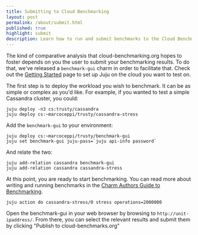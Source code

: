 ```yaml
---
title: Submitting to Cloud Benchmarking
layout: post
permalink: /about/submit.html
published: true
highlight: submit
description: Learn how to run and submit benchmarks to the Cloud Benchmarks platform
---
```


The kind of comparative analysis that cloud-benchmarking.org hopes to foster depends on you the user to submit your benchmarking results. To do that, we've released a `benchmark-gui` charm in order to facilitate that. Check out the [Getting Started](https://jujucharms.com/get-started) page to set up Juju on the cloud you want to test on.

The first step is to deploy the workload you wish to benchmark. It can be as simple or complex as you'd like. For example, if you wanted to test a simple Cassandra cluster, you could:


    juju deploy -n3 cs:trusty/cassandra
    juju deploy cs:~marcoceppi/trusty/cassandra-stress


Add the `benchmark-gui` to your environment:


    juju deploy cs:~marcoceppi/trusty/benchmark-gui
    juju set benchmark-gui juju-pass=`juju api-info password`


And relate the two:


    juju add-relation cassandra benchmark-gui
    juju add-relation cassandra cassandra-stress


At this point, you are ready to start benchmarking. You can read more about writing and running benchmarks in the [Charm Authors Guide to Benchmarking](https://jujucharms.com/docs/stable/authors-charm-benchmarks).


    juju action do cassandra-stress/0 stress operations=2000000


Open the benchmark-gui in your web browser by browsing to `http://unit-ipaddress/`. From there, you can select the relevant results and submit them by clicking "Publish to cloud-benchmarks.org"
